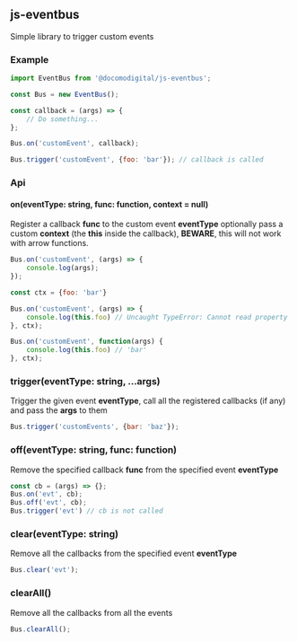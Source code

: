 ## js-eventbus

Simple library to trigger custom events

### Example
```javascript
import EventBus from '@docomodigital/js-eventbus';

const Bus = new EventBus();

const callback = (args) => {
    // Do something...
};

Bus.on('customEvent', callback);

Bus.trigger('customEvent', {foo: 'bar'}); // callback is called
```

### Api

#### on(eventType: string, func: function, context = null)
Register a callback **func** to the custom event **eventType**
optionally pass a custom **context** (the **this** inside the callback), **BEWARE**, this will not work with arrow functions.
```javascript
Bus.on('customEvent', (args) => {
    console.log(args);
});

const ctx = {foo: 'bar'}

Bus.on('customEvent', (args) => {
    console.log(this.foo) // Uncaught TypeError: Cannot read property 'foo' of undefined
}, ctx);

Bus.on('customEvent', function(args) {
    console.log(this.foo) // 'bar'
}, ctx);
```

### trigger(eventType: string, ...args)
Trigger the given event **eventType**, call all the registered callbacks (if any) and pass the **args** to them
```javascript
Bus.trigger('customEvents', {bar: 'baz'});
```

### off(eventType: string, func: function)
Remove the specified callback **func** from the specified event **eventType**
```javascript
const cb = (args) => {};
Bus.on('evt', cb);
Bus.off('evt', cb);
Bus.trigger('evt') // cb is not called
```

### clear(eventType: string)
Remove all the callbacks from the specified event **eventType**
```javascript
Bus.clear('evt');
```

### clearAll()
Remove all the callbacks from all the events
```javascript
Bus.clearAll();
```